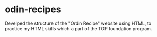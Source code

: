 # odin-recipes
Develped the structure of the "Ordin Recipe" website using HTML, to practice my HTML skills which a part of the TOP foundation program.